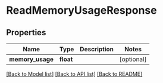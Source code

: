 # ReadMemoryUsageResponse

## Properties
Name | Type | Description | Notes
------------ | ------------- | ------------- | -------------
**memory_usage** | **float** |  | [optional] 

[[Back to Model list]](../README.md#documentation-for-models) [[Back to API list]](../README.md#documentation-for-api-endpoints) [[Back to README]](../README.md)


